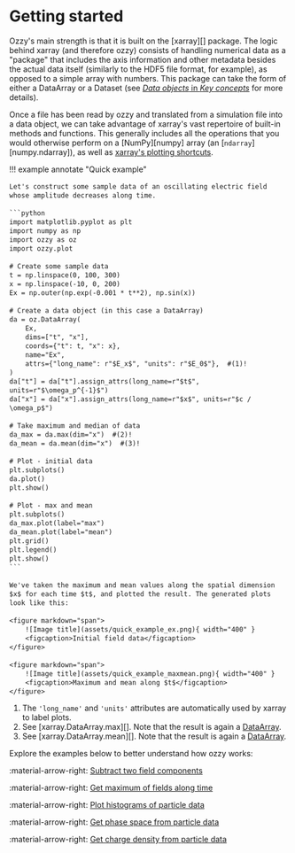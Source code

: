 # Getting started

Ozzy's main strength is that it is built on the [xarray][] package. The logic behind xarray (and therefore ozzy) consists of handling numerical data as a "package" that includes the axis information and other metadata besides the actual data itself (similarly to the HDF5 file format, for example), as opposed to a simple array with numbers. This package can take the form of either a DataArray or a Dataset (see [*Data objects* in *Key concepts*](../key-concepts.md#data-objects) for more details).

Once a file has been read by ozzy and translated from a simulation file into a data object, we can take advantage of xarray's vast repertoire of built-in methods and functions. This generally includes all the operations that you would otherwise perform on a [NumPy][numpy] array (an [`ndarray`][numpy.ndarray]), as well as [xarray's plotting shortcuts](https://docs.xarray.dev/en/stable/user-guide/plotting.html).


!!! example annotate "Quick example"

    Let's construct some sample data of an oscillating electric field whose amplitude decreases along time. 

    ```python
    import matplotlib.pyplot as plt
    import numpy as np
    import ozzy as oz
    import ozzy.plot

    # Create some sample data
    t = np.linspace(0, 100, 300)
    x = np.linspace(-10, 0, 200)
    Ex = np.outer(np.exp(-0.001 * t**2), np.sin(x))

    # Create a data object (in this case a DataArray)
    da = oz.DataArray(
        Ex,
        dims=["t", "x"],
        coords={"t": t, "x": x},
        name="Ex",
        attrs={"long_name": r"$E_x$", "units": r"$E_0$"},  #(1)!
    )
    da["t"] = da["t"].assign_attrs(long_name=r"$t$", units=r"$\omega_p^{-1}$")
    da["x"] = da["x"].assign_attrs(long_name=r"$x$", units=r"$c / \omega_p$")

    # Take maximum and median of data
    da_max = da.max(dim="x")  #(2)!
    da_mean = da.mean(dim="x")  #(3)!

    # Plot - initial data
    plt.subplots()
    da.plot()
    plt.show()

    # Plot - max and mean
    plt.subplots()
    da_max.plot(label="max")
    da_mean.plot(label="mean")
    plt.grid()
    plt.legend()
    plt.show()
    ```

    We've taken the maximum and mean values along the spatial dimension $x$ for each time $t$, and plotted the result. The generated plots look like this:

    <figure markdown="span">
        ![Image title](assets/quick_example_ex.png){ width="400" }
        <figcaption>Initial field data</figcaption>
    </figure>

    <figure markdown="span">
        ![Image title](assets/quick_example_maxmean.png){ width="400" }
        <figcaption>Maximum and mean along $t$</figcaption>
    </figure>


1.  The `'long_name'` and `'units'` attributes are automatically used by xarray to label plots.
2.  See [xarray.DataArray.max][]. Note that the result is again a [DataArray](key-concepts.md#DataArray).
3.  See [xarray.DataArray.mean][]. Note that the result is again a [DataArray](key-concepts.md#DataArray).


Explore the examples below to better understand how ozzy works:

:material-arrow-right: [Subtract two field components](subtract-two-field-components.md)

:material-arrow-right: [Get maximum of fields along time](max-along-time.md)

:material-arrow-right: [Plot histograms of particle data](histograms.md)

:material-arrow-right: [Get phase space from particle data](phase-space.md)

:material-arrow-right: [Get charge density from particle data](charge-density.md)

